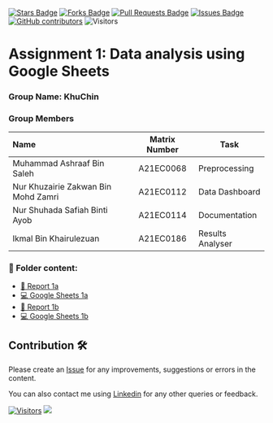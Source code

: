 <a href="https://github.com/drshahizan/BDM/stargazers"><img src="https://img.shields.io/github/stars/drshahizan/BDM" alt="Stars Badge"/></a>
<a href="https://github.com/drshahizan/BDM/network/members"><img src="https://img.shields.io/github/forks/drshahizan/BDM" alt="Forks Badge"/></a>
<a href="https://github.com/drshahizan/BDM/pulls"><img src="https://img.shields.io/github/issues-pr/drshahizan/BDM" alt="Pull Requests Badge"/></a>
<a href="https://github.com/drshahizan/BDM"><img src="https://img.shields.io/github/issues/drshahizan/BDM" alt="Issues Badge"/></a>
<a href="https://github.com/drshahizan/BDM/graphs/contributors"><img alt="GitHub contributors" src="https://img.shields.io/github/contributors/drshahizan/BDM?color=2b9348"></a>
![Visitors](https://api.visitorbadge.io/api/visitors?path=https%3A%2F%2Fgithub.com%2Fdrshahizan%2BDM&labelColor=%23d9e3f0&countColor=%23697689&style=flat)

# Assignment 1: Data analysis using Google Sheets

### Group Name: KhuChin
### Group Members

| Name                                     | Matrix Number | Task |
| :---------------------------------------- | :-------------: | ------------- |
| Muhammad Ashraaf Bin Saleh              |A21EC0068      |   Preprocessing   |
| Nur Khuzairie Zakwan Bin Mohd Zamri              |A21EC0112      |   Data Dashboard   |
| Nur Shuhada Safiah Binti Ayob              |A21EC0114      |   Documentation   |
| Ikmal Bin Khairulezuan              |A21EC0186      |   Results Analyser   |

### 📂 Folder content:
* [📖 Report 1a](./case_study1a/readme.md)
* [💻 Google Sheets 1a](https://docs.google.com/spreadsheets/d/1q5UVmeU4xmzsocV9yqeHlnukuoOLkBJZTEqH96sb3oc/edit?usp=sharing)
* [📖 Report 1b](./case_study1b/readme.md)
* [💻 Google Sheets 1b](https://docs.google.com/spreadsheets/d/1FafFW9h_OyGivifLdScua1S0ocHSQ0p5-jGt9oRsrSE/edit?usp=sharing)

## Contribution 🛠️
Please create an [Issue](https://github.com/drshahizan/BDM/issues) for any improvements, suggestions or errors in the content.

You can also contact me using [Linkedin](https://www.linkedin.com/in/drshahizan/) for any other queries or feedback.

[![Visitors](https://api.visitorbadge.io/api/visitors?path=https%3A%2F%2Fgithub.com%2Fdrshahizan&labelColor=%23697689&countColor=%23555555&style=plastic)](https://visitorbadge.io/status?path=https%3A%2F%2Fgithub.com%2Fdrshahizan)
![](https://hit.yhype.me/github/profile?user_id=81284918)



